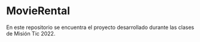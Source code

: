 # MovieRental
 
En este repositorio se encuentra el proyecto desarrollado durante las clases de Misión Tic 2022.
